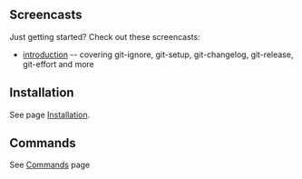 ## Screencasts

Just getting started? Check out these screencasts:

* [introduction](https://vimeo.com/45506445) -- covering git-ignore, git-setup, git-changelog, git-release, git-effort and more

## Installation

See page [Installation](https://github.com/tj/git-extras/wiki/Installation).

## Commands

See [Commands](https://github.com/tj/git-extras/wiki/Commands) page